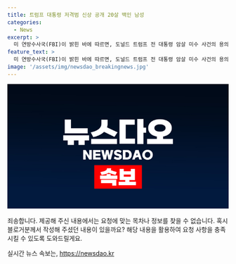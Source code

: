 ```yaml
---
title: 트럼프 대통령 저격범 신상 공개 20살 백인 남성
categories:
  - News
excerpt: >
  미 연방수사국(FBI)이 밝힌 바에 따르면, 도널드 트럼프 전 대통령 암살 미수 사건의 용의자는 20살 백인으로, 용의자의 신원과 범행 동기는 아직 공개되지 않았다. FBI는 사건 발생 한 날에 이어 피츠버그 사무소 책임자가 기자회견을 열고 트럼프 대통령에 대한 암살 시도라고 말했다. 현장에서는 에이알(AR)-15 공격용 소총이 발견되었으며, 경찰은 범행의 동기와 가능한 다른 위협에 대해 조사 중이다.
feature_text: >
  미 연방수사국(FBI)이 밝힌 바에 따르면, 도널드 트럼프 전 대통령 암살 미수 사건의 용의자는 20살 백인으로, 용의자의 신원과 범행 동기는 아직 공개되지 않았다. FBI는 사건 발생 한 날에 이어 피츠버그 사무소 책임자가 기자회견을 열고 트럼프 대통령에 대한 암살 시도라고 말했다. 현장에서는 에이알(AR)-15 공격용 소총이 발견되었으며, 경찰은 범행의 동기와 가능한 다른 위협에 대해 조사 중이다.
image: '/assets/img/newsdao_breakingnews.jpg'
---
```


<p><img src="/assets/img/newsdao_breakingnews.jpg" alt="ontimetimes 속보" /></p>

<p>죄송합니다. 제공해 주신 내용에서는 요청에 맞는 목차나 정보를 찾을 수 없습니다. 혹시 블로거분께서 작성해 주셨던 내용이 있을까요? 해당 내용을 활용하여 요청 사항을 충족시킬 수 있도록 도와드릴게요.</p>
실시간 뉴스 속보는, <a href="https://newsdao.kr" rel="dofollow">https://newsdao.kr</a>


